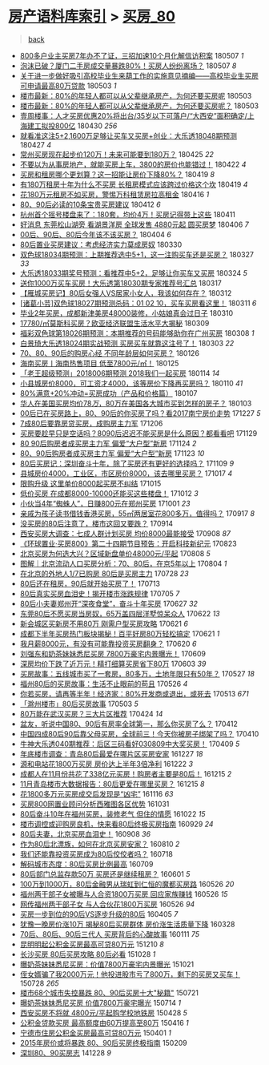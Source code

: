 [房产语料库索引](../../README.md)  > [买房_80](买房_80.md)
====
> [back](../README.md)

- [800多户业主买房7年办不了证，三招加速10个月化解信访积案](http://jkwz.applinzi.com/ittc/7100446241542636555.html#800%E5%A4%9A%E6%88%B7%E4%B8%9A%E4%B8%BB%E4%B9%B0%E6%88%BF7%E5%B9%B4%E5%8A%9E%E4%B8%8D%E4%BA%86%E8%AF%81%EF%BC%8C%E4%B8%89%E6%8B%9B%E5%8A%A0%E9%80%9F10%E4%B8%AA%E6%9C%88%E5%8C%96%E8%A7%A3%E4%BF%A1%E8%AE%BF%E7%A7%AF%E6%A1%88) 180507 *1* 
- [泡沫已破？厦门二手房成交量暴跌80%！买房人纷纷离场？](http://jkwz.applinzi.com/ittc/7100280592656761867.html#%E6%B3%A1%E6%B2%AB%E5%B7%B2%E7%A0%B4%EF%BC%9F%E5%8E%A6%E9%97%A8%E4%BA%8C%E6%89%8B%E6%88%BF%E6%88%90%E4%BA%A4%E9%87%8F%E6%9A%B4%E8%B7%8C80%25%EF%BC%81%E4%B9%B0%E6%88%BF%E4%BA%BA%E7%BA%B7%E7%BA%B7%E7%A6%BB%E5%9C%BA%EF%BC%9F) 180507 *8* 
- [关于进一步做好吸引高校毕业生来葫工作的实施意见摘编——高校毕业生买房可申请最高80万贷款](http://jkwz.applinzi.com/ittc/7098931065605587984.html#%E5%85%B3%E4%BA%8E%E8%BF%9B%E4%B8%80%E6%AD%A5%E5%81%9A%E5%A5%BD%E5%90%B8%E5%BC%95%E9%AB%98%E6%A0%A1%E6%AF%95%E4%B8%9A%E7%94%9F%E6%9D%A5%E8%91%AB%E5%B7%A5%E4%BD%9C%E7%9A%84%E5%AE%9E%E6%96%BD%E6%84%8F%E8%A7%81%E6%91%98%E7%BC%96%E2%80%94%E2%80%94%E9%AB%98%E6%A0%A1%E6%AF%95%E4%B8%9A%E7%94%9F%E4%B9%B0%E6%88%BF%E5%8F%AF%E7%94%B3%E8%AF%B7%E6%9C%80%E9%AB%9880%E4%B8%87%E8%B4%B7%E6%AC%BE) 180503 *1* 
- [楼市最新：80%的年轻人都可以从父辈继承房产，为何还要买房呢](http://jkwz.applinzi.com/ittc/7098883576047338513.html#%E6%A5%BC%E5%B8%82%E6%9C%80%E6%96%B0%EF%BC%9A80%25%E7%9A%84%E5%B9%B4%E8%BD%BB%E4%BA%BA%E9%83%BD%E5%8F%AF%E4%BB%A5%E4%BB%8E%E7%88%B6%E8%BE%88%E7%BB%A7%E6%89%BF%E6%88%BF%E4%BA%A7%EF%BC%8C%E4%B8%BA%E4%BD%95%E8%BF%98%E8%A6%81%E4%B9%B0%E6%88%BF%E5%91%A2) 180503  
- [楼市最新：80%的年轻人都可以从父辈继承房产，为何还要买房呢？](http://jkwz.applinzi.com/ittc/7098815129913394182.html#%E6%A5%BC%E5%B8%82%E6%9C%80%E6%96%B0%EF%BC%9A80%25%E7%9A%84%E5%B9%B4%E8%BD%BB%E4%BA%BA%E9%83%BD%E5%8F%AF%E4%BB%A5%E4%BB%8E%E7%88%B6%E8%BE%88%E7%BB%A7%E6%89%BF%E6%88%BF%E4%BA%A7%EF%BC%8C%E4%B8%BA%E4%BD%95%E8%BF%98%E8%A6%81%E4%B9%B0%E6%88%BF%E5%91%A2%EF%BC%9F) 180503  
- [壹周楼事：人才买房优惠20%将出台/35岁以下可落户/“大西安”面积确定/上海建工拟投800亿](http://jkwz.applinzi.com/ittc/7097766596103898129.html#%E5%A3%B9%E5%91%A8%E6%A5%BC%E4%BA%8B%EF%BC%9A%E4%BA%BA%E6%89%8D%E4%B9%B0%E6%88%BF%E4%BC%98%E6%83%A020%25%E5%B0%86%E5%87%BA%E5%8F%B0%2F35%E5%B2%81%E4%BB%A5%E4%B8%8B%E5%8F%AF%E8%90%BD%E6%88%B7%2F%E2%80%9C%E5%A4%A7%E8%A5%BF%E5%AE%89%E2%80%9D%E9%9D%A2%E7%A7%AF%E7%A1%AE%E5%AE%9A%2F%E4%B8%8A%E6%B5%B7%E5%BB%BA%E5%B7%A5%E6%8B%9F%E6%8A%95800%E4%BA%BF) 180430 *256* 
- [就看准这注5+2,1600万足够让买车又买房+创业：大乐透18048期预测](http://jkwz.applinzi.com/ittc/7096351753840886794.html#%E5%B0%B1%E7%9C%8B%E5%87%86%E8%BF%99%E6%B3%A85%2B2%2C1600%E4%B8%87%E8%B6%B3%E5%A4%9F%E8%AE%A9%E4%B9%B0%E8%BD%A6%E5%8F%88%E4%B9%B0%E6%88%BF%2B%E5%88%9B%E4%B8%9A%EF%BC%9A%E5%A4%A7%E4%B9%90%E9%80%8F18048%E6%9C%9F%E9%A2%84%E6%B5%8B) 180427 *4* 
- [常州买房现在起步价120万！未来可能要到180万？](http://jkwz.applinzi.com/ittc/7095850968082285579.html#%E5%B8%B8%E5%B7%9E%E4%B9%B0%E6%88%BF%E7%8E%B0%E5%9C%A8%E8%B5%B7%E6%AD%A5%E4%BB%B7120%E4%B8%87%EF%BC%81%E6%9C%AA%E6%9D%A5%E5%8F%AF%E8%83%BD%E8%A6%81%E5%88%B0180%E4%B8%87%EF%BC%9F) 180425 *22* 
- [不要以为从事房地产，就能买房上车，3800的房价也能错过！](http://jkwz.applinzi.com/ittc/7094901941912208390.html#%E4%B8%8D%E8%A6%81%E4%BB%A5%E4%B8%BA%E4%BB%8E%E4%BA%8B%E6%88%BF%E5%9C%B0%E4%BA%A7%EF%BC%8C%E5%B0%B1%E8%83%BD%E4%B9%B0%E6%88%BF%E4%B8%8A%E8%BD%A6%EF%BC%8C3800%E7%9A%84%E6%88%BF%E4%BB%B7%E4%B9%9F%E8%83%BD%E9%94%99%E8%BF%87%EF%BC%81) 180422 *4* 
- [买房和租房哪个更划算？这一招能让房价下降80%？](http://jkwz.applinzi.com/ittc/7092887368266941451.html#%E4%B9%B0%E6%88%BF%E5%92%8C%E7%A7%9F%E6%88%BF%E5%93%AA%E4%B8%AA%E6%9B%B4%E5%88%92%E7%AE%97%EF%BC%9F%E8%BF%99%E4%B8%80%E6%8B%9B%E8%83%BD%E8%AE%A9%E6%88%BF%E4%BB%B7%E4%B8%8B%E9%99%8D80%25%EF%BC%9F) 180419 *8* 
- [有180万租房十年为什么不买房 长租房模式应该跨过价格这个坎](http://jkwz.applinzi.com/ittc/7093631951720416273.html#%E6%9C%89180%E4%B8%87%E7%A7%9F%E6%88%BF%E5%8D%81%E5%B9%B4%E4%B8%BA%E4%BB%80%E4%B9%88%E4%B8%8D%E4%B9%B0%E6%88%BF+%E9%95%BF%E7%A7%9F%E6%88%BF%E6%A8%A1%E5%BC%8F%E5%BA%94%E8%AF%A5%E8%B7%A8%E8%BF%87%E4%BB%B7%E6%A0%BC%E8%BF%99%E4%B8%AA%E5%9D%8E) 180419 *4* 
- [花180万元租房不如买房，警惕万科租赁房拉高租金](http://jkwz.applinzi.com/ittc/7092709835756012551.html#%E8%8A%B1180%E4%B8%87%E5%85%83%E7%A7%9F%E6%88%BF%E4%B8%8D%E5%A6%82%E4%B9%B0%E6%88%BF%EF%BC%8C%E8%AD%A6%E6%83%95%E4%B8%87%E7%A7%91%E7%A7%9F%E8%B5%81%E6%88%BF%E6%8B%89%E9%AB%98%E7%A7%9F%E9%87%91) 180416 *1* 
- [80、90后必读的10条宝贵买房建议](http://jkwz.applinzi.com/ittc/7091070269341041674.html#80%E3%80%8190%E5%90%8E%E5%BF%85%E8%AF%BB%E7%9A%8410%E6%9D%A1%E5%AE%9D%E8%B4%B5%E4%B9%B0%E6%88%BF%E5%BB%BA%E8%AE%AE) 180412 *6* 
- [杭州首个摇号楼盘来了：180套，均价4万！买房记得带上这些](http://jkwz.applinzi.com/ittc/7090674881253606416.html#%E6%9D%AD%E5%B7%9E%E9%A6%96%E4%B8%AA%E6%91%87%E5%8F%B7%E6%A5%BC%E7%9B%98%E6%9D%A5%E4%BA%86%EF%BC%9A180%E5%A5%97%EF%BC%8C%E5%9D%87%E4%BB%B74%E4%B8%87%EF%BC%81%E4%B9%B0%E6%88%BF%E8%AE%B0%E5%BE%97%E5%B8%A6%E4%B8%8A%E8%BF%99%E4%BA%9B) 180411  
- [好消息 东莞松山湖旁 看湖景洋房 全球发售 4880元起 圆买房梦](http://jkwz.applinzi.com/ittc/7088794615266411527.html#%E5%A5%BD%E6%B6%88%E6%81%AF+%E4%B8%9C%E8%8E%9E%E6%9D%BE%E5%B1%B1%E6%B9%96%E6%97%81+%E7%9C%8B%E6%B9%96%E6%99%AF%E6%B4%8B%E6%88%BF+%E5%85%A8%E7%90%83%E5%8F%91%E5%94%AE+4880%E5%85%83%E8%B5%B7+%E5%9C%86%E4%B9%B0%E6%88%BF%E6%A2%A6) 180406 *7* 
- [00后、90后、80后今年该不该买房？](http://jkwz.applinzi.com/ittc/7088068337995351057.html#00%E5%90%8E%E3%80%8190%E5%90%8E%E3%80%8180%E5%90%8E%E4%BB%8A%E5%B9%B4%E8%AF%A5%E4%B8%8D%E8%AF%A5%E4%B9%B0%E6%88%BF%EF%BC%9F) 180404 *6* 
- [80后置业买房建议：考虑经济实力莫成房奴](http://jkwz.applinzi.com/ittc/7086283571050578950.html#80%E5%90%8E%E7%BD%AE%E4%B8%9A%E4%B9%B0%E6%88%BF%E5%BB%BA%E8%AE%AE%EF%BC%9A%E8%80%83%E8%99%91%E7%BB%8F%E6%B5%8E%E5%AE%9E%E5%8A%9B%E8%8E%AB%E6%88%90%E6%88%BF%E5%A5%B4) 180330  
- [双色球18034期预测：上期推荐选中5+1，这一注购买车还是买房？](http://jkwz.applinzi.com/ittc/7084848897971454983.html#%E5%8F%8C%E8%89%B2%E7%90%8318034%E6%9C%9F%E9%A2%84%E6%B5%8B%EF%BC%9A%E4%B8%8A%E6%9C%9F%E6%8E%A8%E8%8D%90%E9%80%89%E4%B8%AD5%2B1%EF%BC%8C%E8%BF%99%E4%B8%80%E6%B3%A8%E8%B4%AD%E4%B9%B0%E8%BD%A6%E8%BF%98%E6%98%AF%E4%B9%B0%E6%88%BF%EF%BC%9F) 180327 *33* 
- [大乐透18033期奖号预测：看推荐中5+2，足够让你买车又买房](http://jkwz.applinzi.com/ittc/7083710478260110342.html#%E5%A4%A7%E4%B9%90%E9%80%8F18033%E6%9C%9F%E5%A5%96%E5%8F%B7%E9%A2%84%E6%B5%8B%EF%BC%9A%E7%9C%8B%E6%8E%A8%E8%8D%90%E4%B8%AD5%2B2%EF%BC%8C%E8%B6%B3%E5%A4%9F%E8%AE%A9%E4%BD%A0%E4%B9%B0%E8%BD%A6%E5%8F%88%E4%B9%B0%E6%88%BF) 180324 *5* 
- [送你1000万买车买房！大乐透第18030期专家推荐号汇总](http://jkwz.applinzi.com/ittc/7081356780640928784.html#%E9%80%81%E4%BD%A01000%E4%B8%87%E4%B9%B0%E8%BD%A6%E4%B9%B0%E6%88%BF%EF%BC%81%E5%A4%A7%E4%B9%90%E9%80%8F%E7%AC%AC18030%E6%9C%9F%E4%B8%93%E5%AE%B6%E6%8E%A8%E8%8D%90%E5%8F%B7%E6%B1%87%E6%80%BB) 180317  
- [【雁城买房记】80后女强人VS居家小女人，我该如何存在？](http://jkwz.applinzi.com/ittc/7079501075923338247.html#%E3%80%90%E9%9B%81%E5%9F%8E%E4%B9%B0%E6%88%BF%E8%AE%B0%E3%80%9180%E5%90%8E%E5%A5%B3%E5%BC%BA%E4%BA%BAVS%E5%B1%85%E5%AE%B6%E5%B0%8F%E5%A5%B3%E4%BA%BA%EF%BC%8C%E6%88%91%E8%AF%A5%E5%A6%82%E4%BD%95%E5%AD%98%E5%9C%A8%EF%BC%9F) 180312  
- [[诸葛小芸]双色球18027期预测杀码：01 02 10，买车买房看这里！](http://jkwz.applinzi.com/ittc/7079015282192679947.html#%5B%E8%AF%B8%E8%91%9B%E5%B0%8F%E8%8A%B8%5D%E5%8F%8C%E8%89%B2%E7%90%8318027%E6%9C%9F%E9%A2%84%E6%B5%8B%E6%9D%80%E7%A0%81%EF%BC%9A01+02+10%EF%BC%8C%E4%B9%B0%E8%BD%A6%E4%B9%B0%E6%88%BF%E7%9C%8B%E8%BF%99%E9%87%8C%EF%BC%81) 180311 *6* 
- [毕业2年买房，成都新津美房48000装修，小姑娘真会过日子](http://jkwz.applinzi.com/ittc/7078895604581532678.html#%E6%AF%95%E4%B8%9A2%E5%B9%B4%E4%B9%B0%E6%88%BF%EF%BC%8C%E6%88%90%E9%83%BD%E6%96%B0%E6%B4%A5%E7%BE%8E%E6%88%BF48000%E8%A3%85%E4%BF%AE%EF%BC%8C%E5%B0%8F%E5%A7%91%E5%A8%98%E7%9C%9F%E4%BC%9A%E8%BF%87%E6%97%A5%E5%AD%90) 180310  
- [17780/㎡莫斯科买房？欧亚经济联盟生活水平大揭秘](http://jkwz.applinzi.com/ittc/7078476658002887696.html#17780%2F%E3%8E%A1%E8%8E%AB%E6%96%AF%E7%A7%91%E4%B9%B0%E6%88%BF%EF%BC%9F%E6%AC%A7%E4%BA%9A%E7%BB%8F%E6%B5%8E%E8%81%94%E7%9B%9F%E7%94%9F%E6%B4%BB%E6%B0%B4%E5%B9%B3%E5%A4%A7%E6%8F%AD%E7%A7%98) 180309  
- [福彩双色球第18026期预测：本期推荐的号码能够助你在广州买房](http://jkwz.applinzi.com/ittc/7078047493319558160.html#%E7%A6%8F%E5%BD%A9%E5%8F%8C%E8%89%B2%E7%90%83%E7%AC%AC18026%E6%9C%9F%E9%A2%84%E6%B5%8B%EF%BC%9A%E6%9C%AC%E6%9C%9F%E6%8E%A8%E8%8D%90%E7%9A%84%E5%8F%B7%E7%A0%81%E8%83%BD%E5%A4%9F%E5%8A%A9%E4%BD%A0%E5%9C%A8%E5%B9%BF%E5%B7%9E%E4%B9%B0%E6%88%BF) 180308 *1* 
- [白景琦大乐透18024期实战预测 买房买车就靠这注号了！](http://jkwz.applinzi.com/ittc/7075885856026264587.html#%E7%99%BD%E6%99%AF%E7%90%A6%E5%A4%A7%E4%B9%90%E9%80%8F18024%E6%9C%9F%E5%AE%9E%E6%88%98%E9%A2%84%E6%B5%8B+%E4%B9%B0%E6%88%BF%E4%B9%B0%E8%BD%A6%E5%B0%B1%E9%9D%A0%E8%BF%99%E6%B3%A8%E5%8F%B7%E4%BA%86%EF%BC%81) 180303 *22* 
- [70、80、90后的购房心经 不同年龄层如何买房？](http://jkwz.applinzi.com/ittc/7062884188791768074.html#70%E3%80%8180%E3%80%8190%E5%90%8E%E7%9A%84%E8%B4%AD%E6%88%BF%E5%BF%83%E7%BB%8F+%E4%B8%8D%E5%90%8C%E5%B9%B4%E9%BE%84%E5%B1%82%E5%A6%82%E4%BD%95%E4%B9%B0%E6%88%BF%EF%BC%9F) 180126  
- [海南买房丨海南热售项目 低至7800元/㎡！](http://jkwz.applinzi.com/ittc/7062538735617311754.html#%E6%B5%B7%E5%8D%97%E4%B9%B0%E6%88%BF%E4%B8%A8%E6%B5%B7%E5%8D%97%E7%83%AD%E5%94%AE%E9%A1%B9%E7%9B%AE+%E4%BD%8E%E8%87%B37800%E5%85%83%2F%E3%8E%A1%EF%BC%81) 180125  
- [「老王超级预测」2018006期预测 2018我们一起买房](http://jkwz.applinzi.com/ittc/7058439243561436167.html#%E3%80%8C%E8%80%81%E7%8E%8B%E8%B6%85%E7%BA%A7%E9%A2%84%E6%B5%8B%E3%80%8D2018006%E6%9C%9F%E9%A2%84%E6%B5%8B+2018%E6%88%91%E4%BB%AC%E4%B8%80%E8%B5%B7%E4%B9%B0%E6%88%BF) 180114 *14* 
- [小县城房价8000，可工资才4000，该等房价下降再买房吗？](http://jkwz.applinzi.com/ittc/7056234694452970502.html#%E5%B0%8F%E5%8E%BF%E5%9F%8E%E6%88%BF%E4%BB%B78000%EF%BC%8C%E5%8F%AF%E5%B7%A5%E8%B5%84%E6%89%8D4000%EF%BC%8C%E8%AF%A5%E7%AD%89%E6%88%BF%E4%BB%B7%E4%B8%8B%E9%99%8D%E5%86%8D%E4%B9%B0%E6%88%BF%E5%90%97%EF%BC%9F) 180110 *41* 
- [80%满意+20%冲动=买房成功（产品和价格篇）](http://jkwz.applinzi.com/ittc/7055784384194413574.html#80%25%E6%BB%A1%E6%84%8F%2B20%25%E5%86%B2%E5%8A%A8%3D%E4%B9%B0%E6%88%BF%E6%88%90%E5%8A%9F%EF%BC%88%E4%BA%A7%E5%93%81%E5%92%8C%E4%BB%B7%E6%A0%BC%E7%AF%87%EF%BC%89) 180107  
- [华人在美国买房均价$78万，$80万在美国各大城市买到怎样的房子？](http://jkwz.applinzi.com/ittc/7054403202756117520.html#%E5%8D%8E%E4%BA%BA%E5%9C%A8%E7%BE%8E%E5%9B%BD%E4%B9%B0%E6%88%BF%E5%9D%87%E4%BB%B7%2478%E4%B8%87%EF%BC%8C%2480%E4%B8%87%E5%9C%A8%E7%BE%8E%E5%9B%BD%E5%90%84%E5%A4%A7%E5%9F%8E%E5%B8%82%E4%B9%B0%E5%88%B0%E6%80%8E%E6%A0%B7%E7%9A%84%E6%88%BF%E5%AD%90%EF%BC%9F) 180103  
- [00后已在买房路上，80、90后的你买房了吗？看2017南宁房价走势](http://jkwz.applinzi.com/ittc/7051755566710391824.html#00%E5%90%8E%E5%B7%B2%E5%9C%A8%E4%B9%B0%E6%88%BF%E8%B7%AF%E4%B8%8A%EF%BC%8C80%E3%80%8190%E5%90%8E%E7%9A%84%E4%BD%A0%E4%B9%B0%E6%88%BF%E4%BA%86%E5%90%97%EF%BC%9F%E7%9C%8B2017%E5%8D%97%E5%AE%81%E6%88%BF%E4%BB%B7%E8%B5%B0%E5%8A%BF) 171227 *5* 
- [7成80后要靠房贷买房，成购房主力军](http://jkwz.applinzi.com/ittc/7043743998273913873.html#7%E6%88%9080%E5%90%8E%E8%A6%81%E9%9D%A0%E6%88%BF%E8%B4%B7%E4%B9%B0%E6%88%BF%EF%BC%8C%E6%88%90%E8%B4%AD%E6%88%BF%E4%B8%BB%E5%8A%9B%E5%86%9B) 171206  
- [买房要趁早只是空话吗？8090后迟迟不能买房是什么原因？都看看吧](http://jkwz.applinzi.com/ittc/7041455994029212688.html#%E4%B9%B0%E6%88%BF%E8%A6%81%E8%B6%81%E6%97%A9%E5%8F%AA%E6%98%AF%E7%A9%BA%E8%AF%9D%E5%90%97%EF%BC%9F8090%E5%90%8E%E8%BF%9F%E8%BF%9F%E4%B8%8D%E8%83%BD%E4%B9%B0%E6%88%BF%E6%98%AF%E4%BB%80%E4%B9%88%E5%8E%9F%E5%9B%A0%EF%BC%9F%E9%83%BD%E7%9C%8B%E7%9C%8B%E5%90%A7) 171129  
- [80 90后购房者成买房主力军 偏爱“大户型”新房](http://jkwz.applinzi.com/ittc/7039433557850719249.html#80+90%E5%90%8E%E8%B4%AD%E6%88%BF%E8%80%85%E6%88%90%E4%B9%B0%E6%88%BF%E4%B8%BB%E5%8A%9B%E5%86%9B+%E5%81%8F%E7%88%B1%E2%80%9C%E5%A4%A7%E6%88%B7%E5%9E%8B%E2%80%9D%E6%96%B0%E6%88%BF) 171124 *2* 
- [80、90后购房者成买房主力军 偏爱“大户型”新房](http://jkwz.applinzi.com/ittc/7039174843717649424.html#80%E3%80%8190%E5%90%8E%E8%B4%AD%E6%88%BF%E8%80%85%E6%88%90%E4%B9%B0%E6%88%BF%E4%B8%BB%E5%8A%9B%E5%86%9B+%E5%81%8F%E7%88%B1%E2%80%9C%E5%A4%A7%E6%88%B7%E5%9E%8B%E2%80%9D%E6%96%B0%E6%88%BF) 171123 *10* 
- [80后买房记：深圳奋斗十年，除了买房还有更好的选择吗？](http://jkwz.applinzi.com/ittc/7034000882113446929.html#80%E5%90%8E%E4%B9%B0%E6%88%BF%E8%AE%B0%EF%BC%9A%E6%B7%B1%E5%9C%B3%E5%A5%8B%E6%96%97%E5%8D%81%E5%B9%B4%EF%BC%8C%E9%99%A4%E4%BA%86%E4%B9%B0%E6%88%BF%E8%BF%98%E6%9C%89%E6%9B%B4%E5%A5%BD%E7%9A%84%E9%80%89%E6%8B%A9%E5%90%97%EF%BC%9F) 171109 *9* 
- [县城房价4000，工业区，市区房价8000，该去哪里买房？](http://jkwz.applinzi.com/ittc/7025053716410008592.html#%E5%8E%BF%E5%9F%8E%E6%88%BF%E4%BB%B74000%EF%BC%8C%E5%B7%A5%E4%B8%9A%E5%8C%BA%EF%BC%8C%E5%B8%82%E5%8C%BA%E6%88%BF%E4%BB%B78000%EF%BC%8C%E8%AF%A5%E5%8E%BB%E5%93%AA%E9%87%8C%E4%B9%B0%E6%88%BF%EF%BC%9F) 171017 *4* 
- [限购升级 这里单价8000起买房不纠结](http://jkwz.applinzi.com/ittc/7024556823494001680.html#%E9%99%90%E8%B4%AD%E5%8D%87%E7%BA%A7+%E8%BF%99%E9%87%8C%E5%8D%95%E4%BB%B78000%E8%B5%B7%E4%B9%B0%E6%88%BF%E4%B8%8D%E7%BA%A0%E7%BB%93) 171015  
- [低价买房 在成都8000-10000还能买这些楼盘！](http://jkwz.applinzi.com/ittc/7023335269909136400.html#%E4%BD%8E%E4%BB%B7%E4%B9%B0%E6%88%BF+%E5%9C%A8%E6%88%90%E9%83%BD8000-10000%E8%BF%98%E8%83%BD%E4%B9%B0%E8%BF%99%E4%BA%9B%E6%A5%BC%E7%9B%98%EF%BC%81) 171012 *3* 
- [小伙当4年“蜘蛛人”，日赚800元在郑州买房](http://jkwz.applinzi.com/ittc/7019253126488654864.html#%E5%B0%8F%E4%BC%99%E5%BD%934%E5%B9%B4%E2%80%9C%E8%9C%98%E8%9B%9B%E4%BA%BA%E2%80%9D%EF%BC%8C%E6%97%A5%E8%B5%9A800%E5%85%83%E5%9C%A8%E9%83%91%E5%B7%9E%E4%B9%B0%E6%88%BF) 171001 *23* 
- [亲戚为孩子读书借钱香港买房，55㎡两居室花800多万，值得吗？](http://jkwz.applinzi.com/ittc/7013589301517091856.html#%E4%BA%B2%E6%88%9A%E4%B8%BA%E5%AD%A9%E5%AD%90%E8%AF%BB%E4%B9%A6%E5%80%9F%E9%92%B1%E9%A6%99%E6%B8%AF%E4%B9%B0%E6%88%BF%EF%BC%8C55%E3%8E%A1%E4%B8%A4%E5%B1%85%E5%AE%A4%E8%8A%B1800%E5%A4%9A%E4%B8%87%EF%BC%8C%E5%80%BC%E5%BE%97%E5%90%97%EF%BC%9F) 170917 *8* 
- [没买房的80后注意了，楼市这回又要跌？](http://jkwz.applinzi.com/ittc/7013232243248727057.html#%E6%B2%A1%E4%B9%B0%E6%88%BF%E7%9A%8480%E5%90%8E%E6%B3%A8%E6%84%8F%E4%BA%86%EF%BC%8C%E6%A5%BC%E5%B8%82%E8%BF%99%E5%9B%9E%E5%8F%88%E8%A6%81%E8%B7%8C%EF%BC%9F) 170914  
- [西安买房大调查：七成人群计划买房 均价8000最能接受](http://jkwz.applinzi.com/ittc/7010895207334413329.html#%E8%A5%BF%E5%AE%89%E4%B9%B0%E6%88%BF%E5%A4%A7%E8%B0%83%E6%9F%A5%EF%BC%9A%E4%B8%83%E6%88%90%E4%BA%BA%E7%BE%A4%E8%AE%A1%E5%88%92%E4%B9%B0%E6%88%BF+%E5%9D%87%E4%BB%B78000%E6%9C%80%E8%83%BD%E6%8E%A5%E5%8F%97) 170908 *87* 
- [《环球置业·买房800》第二十四期节目预告：开启科技新纪元](http://jkwz.applinzi.com/ittc/7004940765489529873.html#%E3%80%8A%E7%8E%AF%E7%90%83%E7%BD%AE%E4%B8%9A%C2%B7%E4%B9%B0%E6%88%BF800%E3%80%8B%E7%AC%AC%E4%BA%8C%E5%8D%81%E5%9B%9B%E6%9C%9F%E8%8A%82%E7%9B%AE%E9%A2%84%E5%91%8A%EF%BC%9A%E5%BC%80%E5%90%AF%E7%A7%91%E6%8A%80%E6%96%B0%E7%BA%AA%E5%85%83) 170823  
- [北京买房为何选大兴？区域新盘单价48000元/平起](http://jkwz.applinzi.com/ittc/6999438309485708305.html#%E5%8C%97%E4%BA%AC%E4%B9%B0%E6%88%BF%E4%B8%BA%E4%BD%95%E9%80%89%E5%A4%A7%E5%85%B4%EF%BC%9F%E5%8C%BA%E5%9F%9F%E6%96%B0%E7%9B%98%E5%8D%95%E4%BB%B748000%E5%85%83%2F%E5%B9%B3%E8%B5%B7) 170808 *5* 
- [图解｜北京流动人口买房分析：70、80后，在京5年以上](http://jkwz.applinzi.com/ittc/6997872204187173905.html#%E5%9B%BE%E8%A7%A3%EF%BD%9C%E5%8C%97%E4%BA%AC%E6%B5%81%E5%8A%A8%E4%BA%BA%E5%8F%A3%E4%B9%B0%E6%88%BF%E5%88%86%E6%9E%90%EF%BC%9A70%E3%80%8180%E5%90%8E%EF%BC%8C%E5%9C%A8%E4%BA%AC5%E5%B9%B4%E4%BB%A5%E4%B8%8A) 170804 *1* 
- [在北京的外地人1/7已购房 80后是买房主力](http://jkwz.applinzi.com/ittc/6995443142495831056.html#%E5%9C%A8%E5%8C%97%E4%BA%AC%E7%9A%84%E5%A4%96%E5%9C%B0%E4%BA%BA1%2F7%E5%B7%B2%E8%B4%AD%E6%88%BF+80%E5%90%8E%E6%98%AF%E4%B9%B0%E6%88%BF%E4%B8%BB%E5%8A%9B) 170728 *23* 
- [80后还在租房，90后就开始买房了！](http://jkwz.applinzi.com/ittc/6989732732320875537.html#80%E5%90%8E%E8%BF%98%E5%9C%A8%E7%A7%9F%E6%88%BF%EF%BC%8C90%E5%90%8E%E5%B0%B1%E5%BC%80%E5%A7%8B%E4%B9%B0%E6%88%BF%E4%BA%86%EF%BC%81) 170713  
- [80后真实买房血泪史！揭开楼市涨跌规律](http://jkwz.applinzi.com/ittc/6986757349208228869.html#80%E5%90%8E%E7%9C%9F%E5%AE%9E%E4%B9%B0%E6%88%BF%E8%A1%80%E6%B3%AA%E5%8F%B2%EF%BC%81%E6%8F%AD%E5%BC%80%E6%A5%BC%E5%B8%82%E6%B6%A8%E8%B7%8C%E8%A7%84%E5%BE%8B) 170705 *7* 
- [80后小夫妻郑州开“深夜食堂”，奋斗十年买房](http://jkwz.applinzi.com/ittc/6983912139004576773.html#80%E5%90%8E%E5%B0%8F%E5%A4%AB%E5%A6%BB%E9%83%91%E5%B7%9E%E5%BC%80%E2%80%9C%E6%B7%B1%E5%A4%9C%E9%A3%9F%E5%A0%82%E2%80%9D%EF%BC%8C%E5%A5%8B%E6%96%97%E5%8D%81%E5%B9%B4%E4%B9%B0%E6%88%BF) 170627 *32* 
- [东莞80后不愿买房当房奴，65万盖四层洋墅惊呆众人](http://jkwz.applinzi.com/ittc/6981990700382946308.html#%E4%B8%9C%E8%8E%9E80%E5%90%8E%E4%B8%8D%E6%84%BF%E4%B9%B0%E6%88%BF%E5%BD%93%E6%88%BF%E5%A5%B4%EF%BC%8C65%E4%B8%87%E7%9B%96%E5%9B%9B%E5%B1%82%E6%B4%8B%E5%A2%85%E6%83%8A%E5%91%86%E4%BC%97%E4%BA%BA) 170622 *13* 
- [新会城区买新房不用80万 刚需户型买房攻略](http://jkwz.applinzi.com/ittc/6981663940017652740.html#%E6%96%B0%E4%BC%9A%E5%9F%8E%E5%8C%BA%E4%B9%B0%E6%96%B0%E6%88%BF%E4%B8%8D%E7%94%A880%E4%B8%87+%E5%88%9A%E9%9C%80%E6%88%B7%E5%9E%8B%E4%B9%B0%E6%88%BF%E6%94%BB%E7%95%A5) 170621 *6* 
- [成都下半年买房热门板块揭秘！百平好房80万轻松搞定](http://jkwz.applinzi.com/ittc/6981641630334321669.html#%E6%88%90%E9%83%BD%E4%B8%8B%E5%8D%8A%E5%B9%B4%E4%B9%B0%E6%88%BF%E7%83%AD%E9%97%A8%E6%9D%BF%E5%9D%97%E6%8F%AD%E7%A7%98%EF%BC%81%E7%99%BE%E5%B9%B3%E5%A5%BD%E6%88%BF80%E4%B8%87%E8%BD%BB%E6%9D%BE%E6%90%9E%E5%AE%9A) 170621 *1* 
- [我月薪8000元，有没有可能靠投资买房翻身？](http://jkwz.applinzi.com/ittc/6981215337197339652.html#%E6%88%91%E6%9C%88%E8%96%AA8000%E5%85%83%EF%BC%8C%E6%9C%89%E6%B2%A1%E6%9C%89%E5%8F%AF%E8%83%BD%E9%9D%A0%E6%8A%95%E8%B5%84%E4%B9%B0%E6%88%BF%E7%BF%BB%E8%BA%AB%EF%BC%9F) 170620 *6* 
- [刘强东和奶茶妹妹悉尼买房 7800万豪宅内景曝光！](http://jkwz.applinzi.com/ittc/6977132093703193605.html#%E5%88%98%E5%BC%BA%E4%B8%9C%E5%92%8C%E5%A5%B6%E8%8C%B6%E5%A6%B9%E5%A6%B9%E6%82%89%E5%B0%BC%E4%B9%B0%E6%88%BF+7800%E4%B8%87%E8%B1%AA%E5%AE%85%E5%86%85%E6%99%AF%E6%9B%9D%E5%85%89%EF%BC%81) 170609  
- [深房均价下跌了近万元！精打细算买房省下80万](http://jkwz.applinzi.com/ittc/6974989632667124741.html#%E6%B7%B1%E6%88%BF%E5%9D%87%E4%BB%B7%E4%B8%8B%E8%B7%8C%E4%BA%86%E8%BF%91%E4%B8%87%E5%85%83%EF%BC%81%E7%B2%BE%E6%89%93%E7%BB%86%E7%AE%97%E4%B9%B0%E6%88%BF%E7%9C%81%E4%B8%8B80%E4%B8%87) 170603 *39* 
- [买房故事：五线城市买了一套房，80多万，土地年限只有50年？](http://jkwz.applinzi.com/ittc/6972398049564296197.html#%E4%B9%B0%E6%88%BF%E6%95%85%E4%BA%8B%EF%BC%9A%E4%BA%94%E7%BA%BF%E5%9F%8E%E5%B8%82%E4%B9%B0%E4%BA%86%E4%B8%80%E5%A5%97%E6%88%BF%EF%BC%8C80%E5%A4%9A%E4%B8%87%EF%BC%8C%E5%9C%9F%E5%9C%B0%E5%B9%B4%E9%99%90%E5%8F%AA%E6%9C%8950%E5%B9%B4%EF%BC%9F) 170527 *18* 
- [福州80后的买房故事：生活不止眼前的苟且](http://jkwz.applinzi.com/ittc/6972041025601143812.html#%E7%A6%8F%E5%B7%9E80%E5%90%8E%E7%9A%84%E4%B9%B0%E6%88%BF%E6%95%85%E4%BA%8B%EF%BC%9A%E7%94%9F%E6%B4%BB%E4%B8%8D%E6%AD%A2%E7%9C%BC%E5%89%8D%E7%9A%84%E8%8B%9F%E4%B8%94) 170526 *4* 
- [你若买房，请再等半年！经济家：80%开发商或退出，或死去](http://jkwz.applinzi.com/ittc/6967273261187466245.html#%E4%BD%A0%E8%8B%A5%E4%B9%B0%E6%88%BF%EF%BC%8C%E8%AF%B7%E5%86%8D%E7%AD%89%E5%8D%8A%E5%B9%B4%EF%BC%81%E7%BB%8F%E6%B5%8E%E5%AE%B6%EF%BC%9A80%25%E5%BC%80%E5%8F%91%E5%95%86%E6%88%96%E9%80%80%E5%87%BA%EF%BC%8C%E6%88%96%E6%AD%BB%E5%8E%BB) 170513 *671* 
- [「滁州楼市」80后买房故事](http://jkwz.applinzi.com/ittc/6963413815675847685.html#%E3%80%8C%E6%BB%81%E5%B7%9E%E6%A5%BC%E5%B8%82%E3%80%8D80%E5%90%8E%E4%B9%B0%E6%88%BF%E6%95%85%E4%BA%8B) 170503 *5* 
- [80万能在武汉买房？三大片区推荐](http://jkwz.applinzi.com/ittc/6960164429936198661.html#80%E4%B8%87%E8%83%BD%E5%9C%A8%E6%AD%A6%E6%B1%89%E4%B9%B0%E6%88%BF%EF%BC%9F%E4%B8%89%E5%A4%A7%E7%89%87%E5%8C%BA%E6%8E%A8%E8%8D%90) 170424 *14* 
- [盆友，听说中国80、90后有房率全球第一，那么你买房了么？](http://jkwz.applinzi.com/ittc/6955706140523512837.html#%E7%9B%86%E5%8F%8B%EF%BC%8C%E5%90%AC%E8%AF%B4%E4%B8%AD%E5%9B%BD80%E3%80%8190%E5%90%8E%E6%9C%89%E6%88%BF%E7%8E%87%E5%85%A8%E7%90%83%E7%AC%AC%E4%B8%80%EF%BC%8C%E9%82%A3%E4%B9%88%E4%BD%A0%E4%B9%B0%E6%88%BF%E4%BA%86%E4%B9%88%EF%BC%9F) 170412  
- [中国四成80后90后靠父母买房，全球前三！今天你被房子绑架了吗？](http://jkwz.applinzi.com/ittc/6954975941427201028.html#%E4%B8%AD%E5%9B%BD%E5%9B%9B%E6%88%9080%E5%90%8E90%E5%90%8E%E9%9D%A0%E7%88%B6%E6%AF%8D%E4%B9%B0%E6%88%BF%EF%BC%8C%E5%85%A8%E7%90%83%E5%89%8D%E4%B8%89%EF%BC%81%E4%BB%8A%E5%A4%A9%E4%BD%A0%E8%A2%AB%E6%88%BF%E5%AD%90%E7%BB%91%E6%9E%B6%E4%BA%86%E5%90%97%EF%BC%9F) 170410  
- [牛神大乐透040期推荐：后区三码看好030809中大奖买房！](http://jkwz.applinzi.com/ittc/6954135536020227077.html#%E7%89%9B%E7%A5%9E%E5%A4%A7%E4%B9%90%E9%80%8F040%E6%9C%9F%E6%8E%A8%E8%8D%90%EF%BC%9A%E5%90%8E%E5%8C%BA%E4%B8%89%E7%A0%81%E7%9C%8B%E5%A5%BD030809%E4%B8%AD%E5%A4%A7%E5%A5%96%E4%B9%B0%E6%88%BF%EF%BC%81) 170409 *5* 
- [年底楼市调查：青岛80后最爱在哪片区买房安家](http://jkwz.applinzi.com/ittc/6916238582913434628.html#%E5%B9%B4%E5%BA%95%E6%A5%BC%E5%B8%82%E8%B0%83%E6%9F%A5%EF%BC%9A%E9%9D%92%E5%B2%9B80%E5%90%8E%E6%9C%80%E7%88%B1%E5%9C%A8%E5%93%AA%E7%89%87%E5%8C%BA%E4%B9%B0%E6%88%BF%E5%AE%89%E5%AE%B6) 161227 *18* 
- [源和电站花1800万买房 房价达上半年3倍净利](http://jkwz.applinzi.com/ittc/6914387174199133188.html#%E6%BA%90%E5%92%8C%E7%94%B5%E7%AB%99%E8%8A%B11800%E4%B8%87%E4%B9%B0%E6%88%BF+%E6%88%BF%E4%BB%B7%E8%BE%BE%E4%B8%8A%E5%8D%8A%E5%B9%B43%E5%80%8D%E5%87%80%E5%88%A9) 161222 *3* 
- [成都人在11月份共花了338亿元买房！购房者主要是80后！](http://jkwz.applinzi.com/ittc/6911979827879216133.html#%E6%88%90%E9%83%BD%E4%BA%BA%E5%9C%A811%E6%9C%88%E4%BB%BD%E5%85%B1%E8%8A%B1%E4%BA%86338%E4%BA%BF%E5%85%83%E4%B9%B0%E6%88%BF%EF%BC%81%E8%B4%AD%E6%88%BF%E8%80%85%E4%B8%BB%E8%A6%81%E6%98%AF80%E5%90%8E%EF%BC%81) 161215 *2* 
- [11月青岛楼市大数据报告：80后更爱在哪里买房？](http://jkwz.applinzi.com/ittc/6911858190412416005.html#11%E6%9C%88%E9%9D%92%E5%B2%9B%E6%A5%BC%E5%B8%82%E5%A4%A7%E6%95%B0%E6%8D%AE%E6%8A%A5%E5%91%8A%EF%BC%9A80%E5%90%8E%E6%9B%B4%E7%88%B1%E5%9C%A8%E5%93%AA%E9%87%8C%E4%B9%B0%E6%88%BF%EF%BC%9F) 161215 *8* 
- [花1800多万元买房成交后发现是“凶宅”](http://jkwz.applinzi.com/ittc/6901140717321061380.html#%E8%8A%B11800%E5%A4%9A%E4%B8%87%E5%85%83%E4%B9%B0%E6%88%BF%E6%88%90%E4%BA%A4%E5%90%8E%E5%8F%91%E7%8E%B0%E6%98%AF%E2%80%9C%E5%87%B6%E5%AE%85%E2%80%9D) 161116 *63* 
- [买房800网置业顾问分析西雅图各区优势](http://jkwz.applinzi.com/ittc/6895161040576185349.html#%E4%B9%B0%E6%88%BF800%E7%BD%91%E7%BD%AE%E4%B8%9A%E9%A1%BE%E9%97%AE%E5%88%86%E6%9E%90%E8%A5%BF%E9%9B%85%E5%9B%BE%E5%90%84%E5%8C%BA%E4%BC%98%E5%8A%BF) 161031  
- [80后奋斗10年在福州买房，装修老气 但住的情愿](http://jkwz.applinzi.com/ittc/6891868794690995204.html#80%E5%90%8E%E5%A5%8B%E6%96%9710%E5%B9%B4%E5%9C%A8%E7%A6%8F%E5%B7%9E%E4%B9%B0%E6%88%BF%EF%BC%8C%E8%A3%85%E4%BF%AE%E8%80%81%E6%B0%94+%E4%BD%86%E4%BD%8F%E7%9A%84%E6%83%85%E6%84%BF) 161022 *15* 
- [楼市调控或迎购房良机，快来看80后终极买房指南](http://jkwz.applinzi.com/ittc/6883318629818434564.html#%E6%A5%BC%E5%B8%82%E8%B0%83%E6%8E%A7%E6%88%96%E8%BF%8E%E8%B4%AD%E6%88%BF%E8%89%AF%E6%9C%BA%EF%BC%8C%E5%BF%AB%E6%9D%A5%E7%9C%8B80%E5%90%8E%E7%BB%88%E6%9E%81%E4%B9%B0%E6%88%BF%E6%8C%87%E5%8D%97) 160929 *24* 
- [80后夫妻，北京买房血泪史！](http://jkwz.applinzi.com/ittc/6875540372800930821.html#80%E5%90%8E%E5%A4%AB%E5%A6%BB%EF%BC%8C%E5%8C%97%E4%BA%AC%E4%B9%B0%E6%88%BF%E8%A1%80%E6%B3%AA%E5%8F%B2%EF%BC%81) 160908 *36* 
- [作为80后北漂族，如何在北京买房安家？](http://jkwz.applinzi.com/ittc/6864731117915210757.html#%E4%BD%9C%E4%B8%BA80%E5%90%8E%E5%8C%97%E6%BC%82%E6%97%8F%EF%BC%8C%E5%A6%82%E4%BD%95%E5%9C%A8%E5%8C%97%E4%BA%AC%E4%B9%B0%E6%88%BF%E5%AE%89%E5%AE%B6%EF%BC%9F) 160810 *2* 
- [我们还能靠投资买房成为80后佼佼者吗？](http://jkwz.applinzi.com/ittc/6856262252902220805.html#%E6%88%91%E4%BB%AC%E8%BF%98%E8%83%BD%E9%9D%A0%E6%8A%95%E8%B5%84%E4%B9%B0%E6%88%BF%E6%88%90%E4%B8%BA80%E5%90%8E%E4%BD%BC%E4%BD%BC%E8%80%85%E5%90%97%EF%BC%9F) 160718  
- [解码城市态度：80后买房比例最高](http://jkwz.applinzi.com/ittc/6852683297129497604.html#%E8%A7%A3%E7%A0%81%E5%9F%8E%E5%B8%82%E6%80%81%E5%BA%A6%EF%BC%9A80%E5%90%8E%E4%B9%B0%E6%88%BF%E6%AF%94%E4%BE%8B%E6%9C%80%E9%AB%98) 160709  
- [80后部门总监存款50万 买房还是继续租房？](http://jkwz.applinzi.com/ittc/6838649423646950404.html#80%E5%90%8E%E9%83%A8%E9%97%A8%E6%80%BB%E7%9B%91%E5%AD%98%E6%AC%BE50%E4%B8%87+%E4%B9%B0%E6%88%BF%E8%BF%98%E6%98%AF%E7%BB%A7%E7%BB%AD%E7%A7%9F%E6%88%BF%EF%BC%9F) 160601 *5* 
- [100万到1000万，80后金融男从瑞虹到仁恒的魔都买房路](http://jkwz.applinzi.com/ittc/6836581753015501829.html#100%E4%B8%87%E5%88%B01000%E4%B8%87%EF%BC%8C80%E5%90%8E%E9%87%91%E8%9E%8D%E7%94%B7%E4%BB%8E%E7%91%9E%E8%99%B9%E5%88%B0%E4%BB%81%E6%81%92%E7%9A%84%E9%AD%94%E9%83%BD%E4%B9%B0%E6%88%BF%E8%B7%AF) 160526 *20* 
- [福州两干部子女被曝与人合资1800万买房 回应家族赚钱](http://jkwz.applinzi.com/ittc/6836569103841903621.html#%E7%A6%8F%E5%B7%9E%E4%B8%A4%E5%B9%B2%E9%83%A8%E5%AD%90%E5%A5%B3%E8%A2%AB%E6%9B%9D%E4%B8%8E%E4%BA%BA%E5%90%88%E8%B5%841800%E4%B8%87%E4%B9%B0%E6%88%BF+%E5%9B%9E%E5%BA%94%E5%AE%B6%E6%97%8F%E8%B5%9A%E9%92%B1) 160526 *15* 
- [网传福州两干部子女 与人合伙花1800万买房](http://jkwz.applinzi.com/ittc/6836431628586714117.html#%E7%BD%91%E4%BC%A0%E7%A6%8F%E5%B7%9E%E4%B8%A4%E5%B9%B2%E9%83%A8%E5%AD%90%E5%A5%B3+%E4%B8%8E%E4%BA%BA%E5%90%88%E4%BC%99%E8%8A%B11800%E4%B8%87%E4%B9%B0%E6%88%BF) 160526 *94* 
- [买房一步到位的90后VS逐步升级的80后](http://jkwz.applinzi.com/ittc/6817670648801264644.html#%E4%B9%B0%E6%88%BF%E4%B8%80%E6%AD%A5%E5%88%B0%E4%BD%8D%E7%9A%8490%E5%90%8EVS%E9%80%90%E6%AD%A5%E5%8D%87%E7%BA%A7%E7%9A%8480%E5%90%8E) 160405 *7* 
- [犹豫一晚房价涨10万 揭秘80后买房群体 房价涨生活质量下降](http://jkwz.applinzi.com/ittc/6814203035307738116.html#%E7%8A%B9%E8%B1%AB%E4%B8%80%E6%99%9A%E6%88%BF%E4%BB%B7%E6%B6%A810%E4%B8%87+%E6%8F%AD%E7%A7%9880%E5%90%8E%E4%B9%B0%E6%88%BF%E7%BE%A4%E4%BD%93+%E6%88%BF%E4%BB%B7%E6%B6%A8%E7%94%9F%E6%B4%BB%E8%B4%A8%E9%87%8F%E4%B8%8B%E9%99%8D) 160328  
- [70后、80后、90后三代人 买房背后的心酸故事](http://jkwz.applinzi.com/ittc/6785993695484707844.html#70%E5%90%8E%E3%80%8180%E5%90%8E%E3%80%8190%E5%90%8E%E4%B8%89%E4%BB%A3%E4%BA%BA+%E4%B9%B0%E6%88%BF%E8%83%8C%E5%90%8E%E7%9A%84%E5%BF%83%E9%85%B8%E6%95%85%E4%BA%8B) 160111 *75* 
- [昆明明起公积金买房最高可贷80万元](http://jkwz.applinzi.com/ittc/6774116694666773508.html#%E6%98%86%E6%98%8E%E6%98%8E%E8%B5%B7%E5%85%AC%E7%A7%AF%E9%87%91%E4%B9%B0%E6%88%BF%E6%9C%80%E9%AB%98%E5%8F%AF%E8%B4%B780%E4%B8%87%E5%85%83) 151210 *8* 
- [长沙买房 80后买房攻略 80后必看](http://jkwz.applinzi.com/ittc/6758230267337376773.html#%E9%95%BF%E6%B2%99%E4%B9%B0%E6%88%BF+80%E5%90%8E%E4%B9%B0%E6%88%BF%E6%94%BB%E7%95%A5+80%E5%90%8E%E5%BF%85%E7%9C%8B) 151028 *1* 
- [曝奶茶妹妹悉尼买房：价值7800万豪宅内景曝光](http://jkwz.applinzi.com/ittc/6755597271996449797.html#%E6%9B%9D%E5%A5%B6%E8%8C%B6%E5%A6%B9%E5%A6%B9%E6%82%89%E5%B0%BC%E4%B9%B0%E6%88%BF%EF%BC%9A%E4%BB%B7%E5%80%BC7800%E4%B8%87%E8%B1%AA%E5%AE%85%E5%86%85%E6%99%AF%E6%9B%9D%E5%85%89) 151021  
- [侄女婿骗了我2000万元！他投进股市亏了800万，剩下的买房又买车！](http://jkwz.applinzi.com/ittc/547650615349293661.html#%E4%BE%84%E5%A5%B3%E5%A9%BF%E9%AA%97%E4%BA%86%E6%88%912000%E4%B8%87%E5%85%83%EF%BC%81%E4%BB%96%E6%8A%95%E8%BF%9B%E8%82%A1%E5%B8%82%E4%BA%8F%E4%BA%86800%E4%B8%87%EF%BC%8C%E5%89%A9%E4%B8%8B%E7%9A%84%E4%B9%B0%E6%88%BF%E5%8F%88%E4%B9%B0%E8%BD%A6%EF%BC%81) 150728 *265* 
- [楼市68个城市失控暴跌 80、90后买房十大&quot;秘籍&quot;](http://jkwz.applinzi.com/ittc/547650615136753466.html#%E6%A5%BC%E5%B8%8268%E4%B8%AA%E5%9F%8E%E5%B8%82%E5%A4%B1%E6%8E%A7%E6%9A%B4%E8%B7%8C+80%E3%80%8190%E5%90%8E%E4%B9%B0%E6%88%BF%E5%8D%81%E5%A4%A7%26quot%3B%E7%A7%98%E7%B1%8D%26quot%3B) 150721  
- [曝奶茶妹妹悉尼买房 价值7800万豪宅曝光](http://jkwz.applinzi.com/ittc/547650614882957026.html#%E6%9B%9D%E5%A5%B6%E8%8C%B6%E5%A6%B9%E5%A6%B9%E6%82%89%E5%B0%BC%E4%B9%B0%E6%88%BF+%E4%BB%B7%E5%80%BC7800%E4%B8%87%E8%B1%AA%E5%AE%85%E6%9B%9D%E5%85%89) 150714 *1* 
- [西安买房不将就 4800元/平起购学校地铁房](http://jkwz.applinzi.com/ittc/547650611407846378.html#%E8%A5%BF%E5%AE%89%E4%B9%B0%E6%88%BF%E4%B8%8D%E5%B0%86%E5%B0%B1+4800%E5%85%83%2F%E5%B9%B3%E8%B5%B7%E8%B4%AD%E5%AD%A6%E6%A0%A1%E5%9C%B0%E9%93%81%E6%88%BF) 150428 *5* 
- [公积金贷款买房 最高额度由60万提高至80万](http://jkwz.applinzi.com/ittc/547650611407510132.html#%E5%85%AC%E7%A7%AF%E9%87%91%E8%B4%B7%E6%AC%BE%E4%B9%B0%E6%88%BF+%E6%9C%80%E9%AB%98%E9%A2%9D%E5%BA%A6%E7%94%B160%E4%B8%87%E6%8F%90%E9%AB%98%E8%87%B380%E4%B8%87) 150416 *1* 
- [宁德市住房公积金买房最高可贷80万元](http://jkwz.applinzi.com/ittc/547650611401958110.html#%E5%AE%81%E5%BE%B7%E5%B8%82%E4%BD%8F%E6%88%BF%E5%85%AC%E7%A7%AF%E9%87%91%E4%B9%B0%E6%88%BF%E6%9C%80%E9%AB%98%E5%8F%AF%E8%B4%B780%E4%B8%87%E5%85%83) 150401 *1* 
- [2015年房价或将暴跌 80、90后买房终极指南](http://jkwz.applinzi.com/ittc/547650611390091163.html#2015%E5%B9%B4%E6%88%BF%E4%BB%B7%E6%88%96%E5%B0%86%E6%9A%B4%E8%B7%8C+80%E3%80%8190%E5%90%8E%E4%B9%B0%E6%88%BF%E7%BB%88%E6%9E%81%E6%8C%87%E5%8D%97) 150209  
- [深圳80、90买房志](http://jkwz.applinzi.com/ittc/547650611385908708.html#%E6%B7%B1%E5%9C%B380%E3%80%8190%E4%B9%B0%E6%88%BF%E5%BF%97) 141228 *9* 
